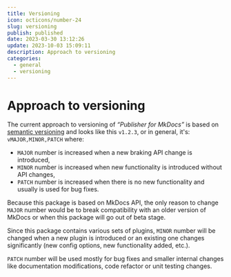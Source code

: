 ```yaml
---
title: Versioning
icon: octicons/number-24
slug: versioning
publish: published
date: 2023-03-30 13:12:26
update: 2023-10-03 15:09:11
description: Approach to versioning
categories:
  - general
  - versioning
---
```


# Approach to versioning

The current approach to versioning of _“Publisher for MkDocs”_ is based on [semantic versioning](https://semver.org) and looks like this `v1.2.3`, or in general, it's: `vMAJOR,MINOR,PATCH` where:

- `MAJOR` number is increased when a new braking API change is introduced,
- `MINOR` number is increased when new functionality is introduced without API changes,
- `PATCH` number is increased when there is no new functionality and usually is used for bug fixes.

Because this package is based on MkDocs API, the only reason to change `MAJOR` number would be to break compatibility with an older version of MkDocs or when this package will go out of beta stage.

Since this package contains various sets of plugins, `MINOR` number will be changed when a new plugin is introduced or an existing one changes significantly (new config options, new functionality added, etc.).

`PATCH` number will be used mostly for bug fixes and smaller internal changes like documentation modifications, code refactor or unit testing changes.
